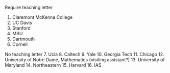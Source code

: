 Require teaching letter
1. Claremont McKenna College
2. UC Davis
3. Stanford
4. MSU
5. Dartmouth
6. Cornell

No teaching letter
7. Ucla
8. Caltech
9.  Yale
10. Georgia Tech
11. Chicago
12. University of Notre Dame, Mathematics (visiting assistant?)
13. University of Maryland 
14. Northeastern
15. Harvard
16. IAS
<!--stackedit_data:
eyJoaXN0b3J5IjpbLTExMTc3OTc5NCwxNDIzNzY4MDAzLDg1Nj
M1NDY3LC03ODkzMDYyNTYsMTgxNTA4ODgyM119
-->